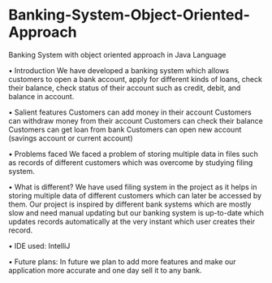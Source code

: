# Banking-System-Object-Oriented-Approach
Banking System with object oriented approach in Java Language

•	Introduction 
We have developed a banking system which allows customers to open a bank account, apply for different kinds of loans, check their balance, check status of their account such as credit, debit, and balance in account.

•	Salient features
Customers can add money in their account
Customers can withdraw money from their account
Customers can check their balance
Customers can get loan from bank
Customers can open new account (savings account or current account)

•	Problems faced
We faced a problem of storing multiple data in files such as records of different customers which was overcome by studying filing system.

•	What is different?
We have used filing system in the project as it helps in storing multiple data of different customers which can later be accessed by them. 
Our project is inspired by different bank systems which are mostly slow and need manual updating but our banking system is up-to-date which updates records automatically at the very instant which user creates their record.

•	IDE used:
IntelliJ

•	Future plans:
In future we plan to add more features and make our application more accurate and one day sell it to any bank.
